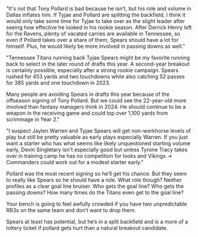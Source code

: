 "It's not that Tony Pollard is bad because he isn't, but his role and volume in Dallas inflates him.  If Tyjae and Pollard are splitting the backfield, I think it would only take some time for Tyjae to take over as the slight leader after seeing how effective he looked in his rookie season.  After Derrick Henry left for the Ravens, plenty of vacated carries are available in Tennessee, so even if Pollard takes over a share of them, Spears should have a lot for himself. Plus, he would likely be more involved in passing downs as well."

"Tennessee Titans running back Tyjae Spears might be my favorite running back to select in the later round of drafts this year. A second-year breakout is certainly possible, especially after a strong rookie campaign. Spears rushed for 453 yards and two touchdowns while also catching 52 passes for 385 yards and one touchdown in 2023.

Many people are avoiding Spears in drafts this year because of the offseason signing of Tony Pollard. But we could see the 22-year-old more involved than fantasy managers think in 2024. He should continue to be a weapon in the receiving game and could top over 1,100 yards from scrimmage in Year 2."

"I suspect Jaylen Warren and Tyjae Spears will get non-workhorse levels of play but still be pretty valuable as early plays especially Warren. If you just want a starter who has what seems like likely unquestioned starting volume early, Devin Singletary isn't especially good but unless Tyrone Tracy takes over in training camp he has no competition for looks and Vikings -> Commanders could work out for a modest starter early."

Pollard was the most recent signing so he’ll get his chance. But they seem to really like Spears so he should have a role. What role though? Neither profiles as a clear goal line bruiser. Who gets the goal line? Who gets the passing downs? How many times do the Titans even get to the goal line?

Your bench is going to feel awfully crowded if you have two unpredictable RB3s on the same team and don’t want to drop them.

Spears at least has potential, but he’s in a split backfield and is a more of a lottery ticket if pollard gets hurt than a natural breakout candidate.